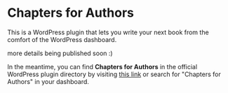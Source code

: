 # Chapters for Authors

This is a WordPress plugin that lets you write your next book from the comfort of the WordPress dashboard.

more details being published soon :)

In the meantime, you can find **Chapters for Authors** in the official WordPress plugin directory by visiting [this link](https://wordpress.org/plugins/chapters-for-authors/) or search for "Chapters for Authors" in your dashboard.
